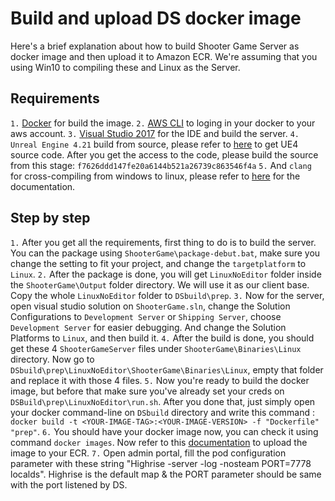 
# Build and upload DS docker image

Here's a brief explanation about how to build Shooter Game Server as docker image and then upload it to Amazon ECR.
We're assuming that you using Win10 to compiling these and Linux as the Server.

## Requirements

`1.` [Docker](https://www.docker.com/get-started) for build the image.
`2.` [AWS CLI](https://aws.amazon.com/cli/) to loging in your docker to your aws account.
`3.` [Visual Studio 2017](https://visualstudio.microsoft.com/downloads/) for the IDE and build the server.
`4.` `Unreal Engine 4.21` build from source, please refer to [here](https://wiki.unrealengine.com/GitHub_Setup) to get UE4 source code. After you get the access to the code, please build the source from this stage: `f7626ddd147fe20a6144b521a26739c863546f4a`
`5.` And `clang` for cross-compiling from windows to linux, please refer to [here](https://wiki.unrealengine.com/Compiling_For_Linux) for the documentation.

## Step by step
`1.` After you get all the requirements, first thing to do is to build the server. You can the package using `ShooterGame\package-debut.bat`, make sure you change the setting to fit your project, and change the `targetplatform` to `Linux`.
`2.` After the package is done, you will get `LinuxNoEditor` folder inside the `ShooterGame\Output` folder directory. We will use it as our client base. Copy the whole `LinuxNoEditor` folder to `DSbuild\prep`.
`3.` Now for the server, open visual studio solution on `ShooterGame.sln`, change the Solution Configurations to `Development Server` or `Shipping Server`, choose `Development Server` for easier debugging. And change the Solution Platforms to `Linux`, and then build it.
`4.` After the build is done, you should get these 4 `ShooterGameServer` files under `ShooterGame\Binaries\Linux` directory. Now go to `DSbuild\prep\LinuxNoEditor\ShooterGame\Binaries\Linux`, empty that folder and replace it with those 4 files.
`5.` Now you're ready to build the docker image, but before that make sure you've already set your creds on `DSBuild\prep\LinuxNoEditor\run.sh`. After you done that, just simply open your docker command-line on `DSbuild` directory and write this command : `docker build -t <YOUR-IMAGE-TAG>:<YOUR-IMAGE-VERSION> -f "Dockerfile" "prep"`.
`6.` You should have your docker image now, you can check it using command `docker images`. Now refer to this [documentation](https://docs.aws.amazon.com/AmazonECR/latest/userguide/docker-push-ecr-image.html) to upload the image to your ECR.
`7.` Open admin portal, fill the pod configuration parameter with these string "Highrise -server -log -nosteam PORT=7778 localds". Highrise is the default map & the PORT parameter should be same with the port listened by DS.